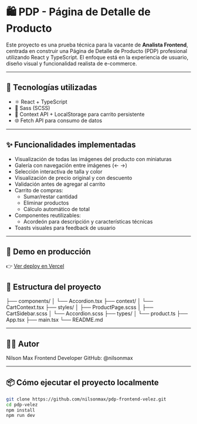 # 🛍️ PDP - Página de Detalle de Producto

Este proyecto es una prueba técnica para la vacante de **Analista Frontend**, centrada en construir una Página de Detalle de Producto (PDP) profesional utilizando React y TypeScript. El enfoque está en la experiencia de usuario, diseño visual y funcionalidad realista de e-commerce.

---

## 🚀 Tecnologías utilizadas

- ⚛️ React + TypeScript
- 🎨 Sass (SCSS)
- 🛒 Context API + LocalStorage para carrito persistente
- 🌐 Fetch API para consumo de datos

---

## ✨ Funcionalidades implementadas

- Visualización de todas las imágenes del producto con miniaturas
- Galería con navegación entre imágenes (← →)
- Selección interactiva de talla y color
- Visualización de precio original y con descuento
- Validación antes de agregar al carrito
- Carrito de compras:
  - Sumar/restar cantidad
  - Eliminar productos
  - Cálculo automático de total
- Componentes reutilizables:
  - Acordeón para descripción y características técnicas
- Toasts visuales para feedback de usuario

---

## 🔗 Demo en producción
👉 [Ver deploy en Vercel](https://pdp-frontend-velez.vercel.app/)


## 📂 Estructura del proyecto

├── components/
│   └── Accordion.tsx
├── context/
│   └── CartContext.tsx
├── styles/
│   ├── ProductPage.scss
│   ├── CartSidebar.scss
│   └── Accordion.scss
├── types/
│   └── product.ts
├── App.tsx
├── main.tsx
└── README.md

---

## 👨‍💻 Autor
Nilson Max
Frontend Developer
GitHub: @nilsonmax

---

## 📦 Cómo ejecutar el proyecto localmente

```bash
git clone https://github.com/nilsonmax/pdp-frontend-velez.git
cd pdp-velez
npm install
npm run dev
